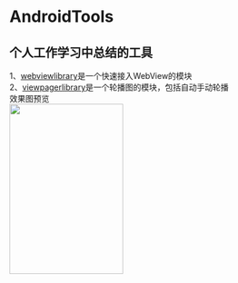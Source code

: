 # AndroidTools
## 个人工作学习中总结的工具
1、<a href="https://github.com/AndroidHdh/AndroidTools/tree/master/webviewlibrary">webviewlibrary</a>是一个快速接入WebView的模块</br>
2、<a href="https://github.com/AndroidHdh/AndroidTools/tree/master/viewpagerlibrary">viewpagerlibrary</a>是一个轮播图的模块，包括自动手动轮播</br>
效果图预览</br>
<image width="200px" height="300px" src="https://github.com/AndroidHdh/AndroidTools/blob/master/viewpagerlibrary/screenshot/device-2019-09-02-165415.png"/>

